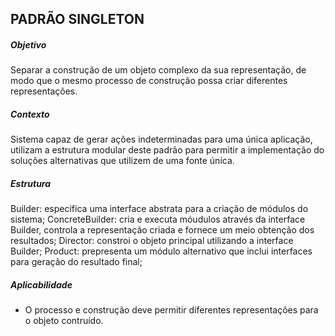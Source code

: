 ## PADRÃO SINGLETON

##### Objetivo
Separar a construção de um objeto complexo da sua representação, de modo que o mesmo processo de construção possa criar diferentes representações.

##### Contexto
Sistema capaz de gerar ações indeterminadas para uma única aplicação, utilizam a estrutura modular deste padrão para permitir a implementação do soluções alternativas que utilizem de uma fonte única.

##### Estrutura
Builder: especifica uma interface abstrata para a criação de módulos do sistema;
ConcreteBuilder: cria e executa móudulos através da interface Builder, controla a representação criada e fornece um meio obtenção dos resultados;
Director: constroi o objeto principal utilizando a interface Builder;
Product: prepresenta um módulo alternativo que inclui interfaces para geração do resultado final;

##### Aplicabilidade
- O processo e construção deve permitir diferentes representações para o objeto contruído.
